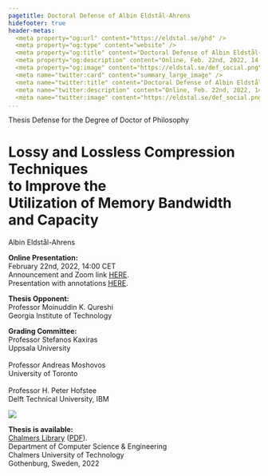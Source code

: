 ```yaml
---
pagetitle: Doctoral Defense of Albin Eldstål-Ahrens
hidefooter: true
header-metas:
  <meta property="og:url" content="https://eldstal.se/phd" />
  <meta property="og:type" content="website" />
  <meta property="og:title" content="Doctoral Defense of Albin Eldstål-Ahrens" />
  <meta property="og:description" content="Online, Feb. 22nd, 2022, 14:00 CET" />
  <meta property="og:image" content="https://eldstal.se/def_social.png" />
  <meta name="twitter:card" content="summary_large_image" />
  <meta name="twitter:title" content="Doctoral Defense of Albin Eldstål-Ahrens" />
  <meta name="twitter:description" content="Online, Feb. 22nd, 2022, 14:00 CET" />
  <meta name="twitter:image" content="https://eldstal.se/def_social.png" />
...
```


<div class="thesis">

<p class="head">
  Thesis Defense for the Degree of Doctor of Philosophy
</p>

<h1>
Lossy and Lossless Compression Techniques<br />
to Improve the<br />
Utilization of Memory Bandwidth and Capacity
</h1>

<p class="author">
Albin Eldstål-Ahrens
</p>

<p>
<b>Online Presentation:</b><br />
February 22nd, 2022, 14:00 CET<br />
Announcement and Zoom link <a href="https://research.chalmers.se/en/publication/528343">HERE</a>.<br />
Presentation with annotations <a href="/phd_handout.pdf">HERE</a>.
</p>

<p>
<b>Thesis Opponent:</b><br />
Professor Moinuddin K. Qureshi<br />
Georgia Institute of Technology
</p>

<p>
<b>Grading Committee:</b><br />
Professor Stefanos Kaxiras<br />
Uppsala University<br />
<br />
Professor Andreas Moshovos<br />
University of Toronto<br />
<br />
Professor H. Peter Hofstee<br />
Delft Technical University, IBM
</p>

<img src="../chalmers.png" />

<p>
<b>Thesis is available:</b><br />
<a href="https://research.chalmers.se/en/publication/528343">Chalmers Library</a>
(<a href="https://research.chalmers.se/publication/528343/file/528343_Fulltext.pdf">PDF</a>).<br />
Department of Computer Science & Engineering<br />
Chalmers University of Technology<br />
Gothenburg, Sweden, 2022
</p>

</div>
